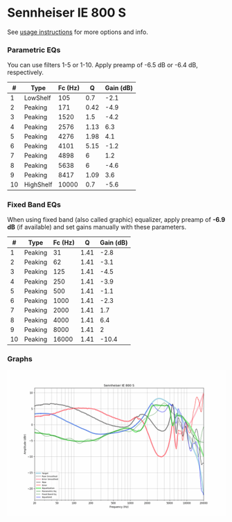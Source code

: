 # Sennheiser IE 800 S
See [usage instructions](https://github.com/jaakkopasanen/AutoEq#usage) for more options and info.

### Parametric EQs
You can use filters 1-5 or 1-10. Apply preamp of -6.5 dB or -6.4 dB, respectively.

|   # | Type      |   Fc (Hz) |    Q |   Gain (dB) |
|-----|-----------|-----------|------|-------------|
|   1 | LowShelf  |       105 | 0.7  |        -2.1 |
|   2 | Peaking   |       171 | 0.42 |        -4.9 |
|   3 | Peaking   |      1520 | 1.5  |        -4.2 |
|   4 | Peaking   |      2576 | 1.13 |         6.3 |
|   5 | Peaking   |      4276 | 1.98 |         4.1 |
|   6 | Peaking   |      4101 | 5.15 |        -1.2 |
|   7 | Peaking   |      4898 | 6    |         1.2 |
|   8 | Peaking   |      5638 | 6    |        -4.6 |
|   9 | Peaking   |      8417 | 1.09 |         3.6 |
|  10 | HighShelf |     10000 | 0.7  |        -5.6 |

### Fixed Band EQs
When using fixed band (also called graphic) equalizer, apply preamp of **-6.9 dB** (if available) and set gains manually with these parameters.

|   # | Type    |   Fc (Hz) |    Q |   Gain (dB) |
|-----|---------|-----------|------|-------------|
|   1 | Peaking |        31 | 1.41 |        -2.8 |
|   2 | Peaking |        62 | 1.41 |        -3.1 |
|   3 | Peaking |       125 | 1.41 |        -4.5 |
|   4 | Peaking |       250 | 1.41 |        -3.9 |
|   5 | Peaking |       500 | 1.41 |        -1.1 |
|   6 | Peaking |      1000 | 1.41 |        -2.3 |
|   7 | Peaking |      2000 | 1.41 |         1.7 |
|   8 | Peaking |      4000 | 1.41 |         6.4 |
|   9 | Peaking |      8000 | 1.41 |         2   |
|  10 | Peaking |     16000 | 1.41 |       -10.4 |

### Graphs
![](./Sennheiser%20IE%20800%20S.png)
